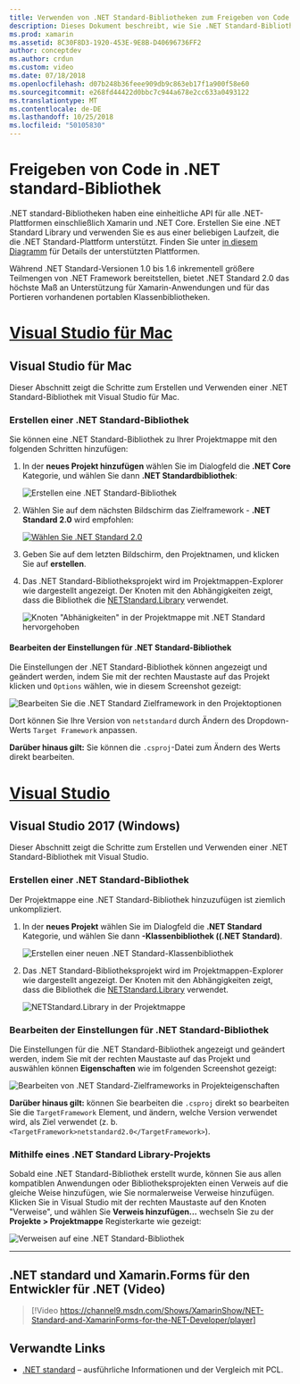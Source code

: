 ```yaml
---
title: Verwenden von .NET Standard-Bibliotheken zum Freigeben von Code
description: Dieses Dokument beschreibt, wie Sie .NET Standard-Bibliotheken zu verwenden, um die gemeinsamen Code nutzen. Es wird erläutert, .NET Standard-Bibliothek erstellen, die Einstellungen bearbeiten und es in einer Anwendung verwendet wird.
ms.prod: xamarin
ms.assetid: 8C30F8D3-1920-453E-9E8B-D40696736FF2
author: conceptdev
ms.author: crdun
ms.custom: video
ms.date: 07/18/2018
ms.openlocfilehash: d07b248b36feee909db9c863eb17f1a900f58e60
ms.sourcegitcommit: e268fd44422d0bbc7c944a678e2cc633a0493122
ms.translationtype: MT
ms.contentlocale: de-DE
ms.lasthandoff: 10/25/2018
ms.locfileid: "50105830"
---
```

# <a name="net-standard-library-code-sharing"></a>Freigeben von Code in .NET standard-Bibliothek

.NET standard-Bibliotheken haben eine einheitliche API für alle .NET-Plattformen einschließlich Xamarin und .NET Core. Erstellen Sie eine .NET Standard Library und verwenden Sie es aus einer beliebigen Laufzeit, die die .NET Standard-Plattform unterstützt. Finden Sie unter [in diesem Diagramm](https://docs.microsoft.com/dotnet/standard/net-standard#net-implementation-support) für Details der unterstützten Plattformen.

Während .NET Standard-Versionen 1.0 bis 1.6 inkrementell größere Teilmengen von .NET Framework bereitstellen, bietet .NET Standard 2.0 das höchste Maß an Unterstützung für Xamarin-Anwendungen und für das Portieren vorhandenen portablen Klassenbibliotheken.

# <a name="visual-studio-for-mactabmacos"></a>[Visual Studio für Mac](#tab/macos)

## <a name="visual-studio-for-mac"></a>Visual Studio für Mac

Dieser Abschnitt zeigt die Schritte zum Erstellen und Verwenden einer .NET Standard-Bibliothek mit Visual Studio für Mac.

### <a name="creating-a-net-standard-library"></a>Erstellen einer .NET Standard-Bibliothek

Sie können eine .NET Standard-Bibliothek zu Ihrer Projektmappe mit den folgenden Schritten hinzufügen:

1. In der **neues Projekt hinzufügen** wählen Sie im Dialogfeld die **.NET Core** Kategorie, und wählen Sie dann **.NET Standardbibliothek**:

    ![Erstellen eine .NET Standard-Bibliothek](net-standard-images/vsm01-m157.png "erstellen eine neues .NET Standard-Bibliothek")

2. Wählen Sie auf dem nächsten Bildschirm das Zielframework - **.NET Standard 2.0** wird empfohlen:

    [![Wählen Sie .NET Standard 2.0](net-standard-images/vsm01a-m157-sml.png)](net-standard-images/vsm01a-m157.png#lightbox)

3. Geben Sie auf dem letzten Bildschirm, den Projektnamen, und klicken Sie auf **erstellen**.

4. Das .NET Standard-Bibliotheksprojekt wird im Projektmappen-Explorer wie dargestellt angezeigt. Der Knoten mit den Abhängigkeiten zeigt, dass die Bibliothek die [NETStandard.Library](https://www.nuget.org/packages/NETStandard.Library/) verwendet.

    ![Knoten "Abhänigkeiten" in der Projektmappe mit .NET Standard hervorgehoben](net-standard-images/vsm02-m157.png)

#### <a name="editing-net-standard-library-settings"></a>Bearbeiten der Einstellungen für .NET Standard-Bibliothek

Die Einstellungen der .NET Standard-Bibliothek können angezeigt und geändert werden, indem Sie mit der rechten Maustaste auf das Projekt klicken und `Options` wählen, wie in diesem Screenshot gezeigt:

![Bearbeiten Sie die .NET Standard Zielframework in den Projektoptionen](net-standard-images/vsm03-m157.png "bearbeiten Sie die Version des .NET Standard Zielframeworks in den Projektoptionen")

Dort können Sie Ihre Version von `netstandard` durch Ändern des Dropdown-Werts `Target Framework` anpassen.

**Darüber hinaus gilt:** Sie können die `.csproj`-Datei zum Ändern des Werts direkt bearbeiten.

# <a name="visual-studiotabwindows"></a>[Visual Studio](#tab/windows)

## <a name="visual-studio-2017-windows"></a>Visual Studio 2017 (Windows)

Dieser Abschnitt zeigt die Schritte zum Erstellen und Verwenden einer .NET Standard-Bibliothek mit Visual Studio.

### <a name="creating-a-net-standard-library"></a>Erstellen einer .NET Standard-Bibliothek

Der Projektmappe eine .NET Standard-Bibliothek hinzuzufügen ist ziemlich unkompliziert.

1. In der **neues Projekt** wählen Sie im Dialogfeld die **.NET Standard** Kategorie, und wählen Sie dann **-Klassenbibliothek ((.NET Standard)**.

    ![Erstellen einer neuen .NET Standard-Klassenbibliothek](net-standard-images/vs01-w157.png "Erstellen einer neuen .NET Standard-Klassenbibliothek")

2. Das .NET Standard-Bibliotheksprojekt wird im Projektmappen-Explorer wie dargestellt angezeigt. Der Knoten mit den Abhängigkeiten zeigt, dass die Bibliothek die [NETStandard.Library](https://www.nuget.org/packages/NETStandard.Library/) verwendet.

    ![NETStandard.Library in der Projektmappe](net-standard-images/vs02-w157.png "NETStandard.Library in der Projektmappe")

### <a name="editing-net-standard-library-settings"></a>Bearbeiten der Einstellungen für .NET Standard-Bibliothek

Die Einstellungen für die .NET Standard-Bibliothek angezeigt und geändert werden, indem Sie mit der rechten Maustaste auf das Projekt und auswählen können **Eigenschaften** wie im folgenden Screenshot gezeigt:

![Bearbeiten von .NET Standard-Zielframeworks in Projekteigenschaften](net-standard-images/vs03-w157.png "Bearbeiten Sie die Version des .NET Standard-Zielframeworks in den Projekteigenschaften")

**Darüber hinaus gilt:** können Sie bearbeiten die `.csproj` direkt so bearbeiten Sie die `TargetFramework` Element, und ändern, welche Version verwendet wird, als Ziel verwendet (z. b. `<TargetFramework>netstandard2.0</TargetFramework>`).

### <a name="using-a-net-standard-library-project"></a>Mithilfe eines .NET Standard Library-Projekts

Sobald eine .NET Standard-Bibliothek erstellt wurde, können Sie aus allen kompatiblen Anwendungen oder Bibliotheksprojekten einen Verweis auf die gleiche Weise hinzufügen, wie Sie normalerweise Verweise hinzufügen. Klicken Sie in Visual Studio mit der rechten Maustaste auf den Knoten "Verweise", und wählen Sie **Verweis hinzufügen...**  wechseln Sie zu der **Projekte > Projektmappe** Registerkarte wie gezeigt:

![Verweisen auf eine .NET Standard-Bibliothek](net-standard-images/vs04.png "Klicken Sie in Visual Studio mit der rechten Maustaste auf den Knoten \"Verweise\", wählen Sie \"Verweis hinzufügen...\", und wechseln Sie dann auf die Registerkarte der Projektmappen-Projekte wie dargestellt")

-----

## <a name="net-standard-and-xamarinforms-for-the-net-developer-video"></a>.NET standard und Xamarin.Forms für den Entwickler für .NET (Video)

> [!Video https://channel9.msdn.com/Shows/XamarinShow/NET-Standard-and-XamarinForms-for-the-NET-Developer/player]

## <a name="related-links"></a>Verwandte Links

* [.NET standard](https://docs.microsoft.com/dotnet/standard/net-standard) – ausführliche Informationen und der Vergleich mit PCL.
